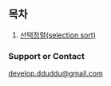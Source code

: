 ## 목차
1. [선택정렬(selection sort)](https://dduddupark.github.io/algorithm/algorithm_selction/)

### Support or Contact

develop.dduddu@gmail.com
